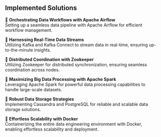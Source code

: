 ## Implemented Solutions

🌟 **Orchestrating Data Workflows with Apache Airflow**  
Setting up a seamless data pipeline with Apache Airflow for efficient workflow management.

🌟 **Harnessing Real-Time Data Streams**  
Utilizing Kafka and Kafka Connect to stream data in real-time, ensuring up-to-the-minute insights.

🌟 **Distributed Coordination with Zookeeper**  
Utilizing Zookeeper for distributed synchronization, ensuring seamless coordination across nodes.

🌟 **Maximizing Big Data Processing with Apache Spark**  
Leveraging Apache Spark for powerful data processing capabilities to handle large-scale datasets.

🌟 **Robust Data Storage Strategies**  
Implementing Cassandra and PostgreSQL for reliable and scalable data storage solutions.

🌟 **Effortless Scalability with Docker**  
Containerizing the entire data engineering environment with Docker, enabling effortless scalability and deployment.
